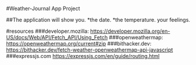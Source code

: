 
#Weather-Journal App Project 

##The application will show you.
 *the date.
*the temperature.
your feelings.

#resources 
###developer.mozilla:
https://developer.mozilla.org/en-US/docs/Web/API/Fetch_API/Using_Fetch
###openweathermap:
https://openweathermap.org/current#zip
###bithacker.dev:
https://bithacker.dev/fetch-weather-openweathermap-api-javascript
###expressjs.com
https://expressjs.com/en/guide/routing.html
